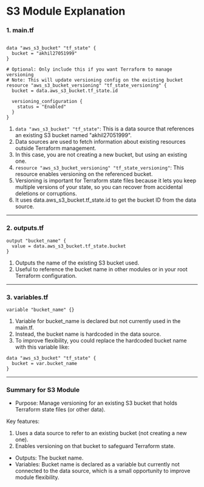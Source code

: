 # S3 Module Explanation

### 1. main.tf
```hcl

data "aws_s3_bucket" "tf_state" {
  bucket = "akhil27051999"
}

# Optional: Only include this if you want Terraform to manage versioning
# Note: This will update versioning config on the existing bucket
resource "aws_s3_bucket_versioning" "tf_state_versioning" {
  bucket = data.aws_s3_bucket.tf_state.id

  versioning_configuration {
    status = "Enabled"
  }
}
```

1. `data "aws_s3_bucket" "tf_state"`: This is a data source that references an existing S3 bucket named "akhil27051999".
2. Data sources are used to fetch information about existing resources outside Terraform management.
3. In this case, you are not creating a new bucket, but using an existing one.
4. `resource "aws_s3_bucket_versioning" "tf_state_versioning"`: This resource enables versioning on the referenced bucket.
5. Versioning is important for Terraform state files because it lets you keep multiple versions of your state, so you can recover from accidental deletions or corruptions.
6. It uses data.aws_s3_bucket.tf_state.id to get the bucket ID from the data source.

---

### 2. outputs.tf

```hcl
output "bucket_name" {
  value = data.aws_s3_bucket.tf_state.bucket
}
```
1. Outputs the name of the existing S3 bucket used.
2. Useful to reference the bucket name in other modules or in your root Terraform configuration.

---

### 3. variables.tf
```hcl
variable "bucket_name" {}
```

1. Variable for bucket_name is declared but not currently used in the main.tf.
2. Instead, the bucket name is hardcoded in the data source.
3. To improve flexibility, you could replace the hardcoded bucket name with this variable like:

```hcl
data "aws_s3_bucket" "tf_state" {
  bucket = var.bucket_name
}
```
---

### Summary for S3 Module

- Purpose: Manage versioning for an existing S3 bucket that holds Terraform state files (or other data).
  
Key features:
1. Uses a data source to refer to an existing bucket (not creating a new one).
2. Enables versioning on that bucket to safeguard Terraform state.
- Outputs: The bucket name.
- Variables: Bucket name is declared as a variable but currently not connected to the data source, which is a small opportunity to improve module flexibility.

